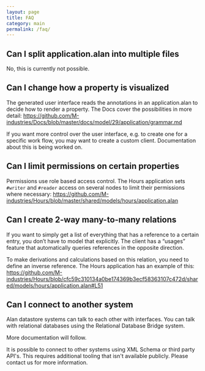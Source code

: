 ```yaml
---
layout: page
title: FAQ
category: main
permalink: /faq/
---
```



## Can I split application.alan into multiple files
No, this is currently not possible.


## Can I change how a property is visualized
The generated user interface reads the annotations in an application.alan to decide how to render a property. The Docs cover the possibilities in more detail:
https://github.com/M-industries/Docs/blob/master/docs/model/29/application/grammar.md

If you want more control over the user interface, e.g. to create one for a specific work flow, you may want to create a custom client. Documentation about this is being worked on.


## Can I limit permissions on certain properties
Permissions use role based access control. The Hours application sets `#writer` and `#reader` access on several nodes to limit their permissions where necessary:
https://github.com/M-industries/Hours/blob/master/shared/models/hours/application.alan


## Can I create 2-way many-to-many relations
If you want to simply get a list of everything that has a reference to a certain entry, you don’t have to model that explicitly. The client has a “usages” feature that automatically queries references in the opposite direction. 

To make derivations and calculations based on this relation, you need to define an inverse reference. The Hours application has an example of this:
https://github.com/M-industries/Hours/blob/cfc59c310134a0be174369b3ecf58363107c472d/shared/models/hours/application.alan#L51


## Can I connect to another system
Alan datastore systems can talk to each other with interfaces. You can talk with relational databases using the Relational Database Bridge system.

More documentation will follow.

It is possible to connect to other systems using XML Schema or third party API's. This requires additional tooling that isn't available publicly. Please contact us for more information.


